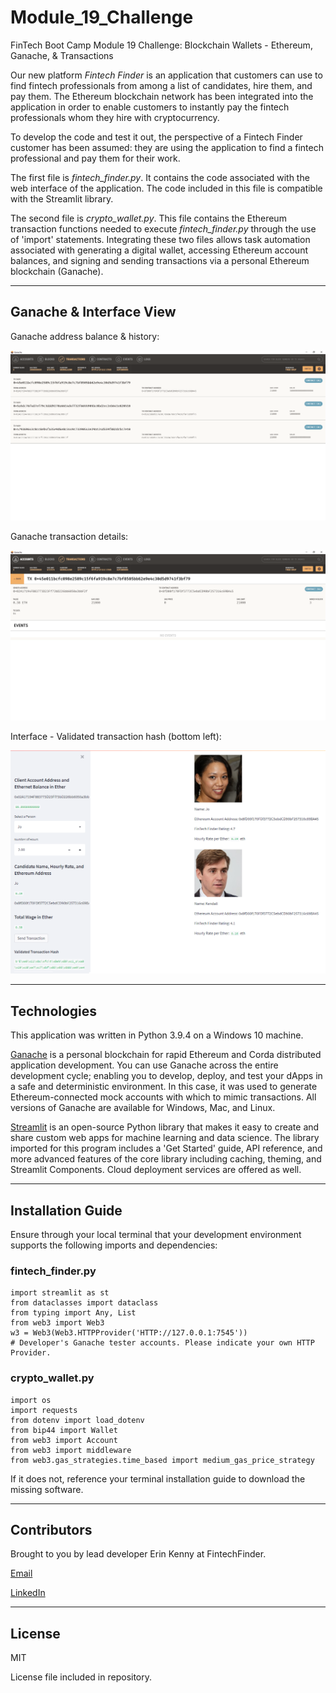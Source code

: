 # Module_19_Challenge
FinTech Boot Camp Module 19 Challenge: Blockchain Wallets - Ethereum, Ganache, & Transactions

Our new platform *Fintech Finder* is an application that customers can use to find fintech professionals from among a list of candidates, hire them, and pay them. The Ethereum blockchain network has been integrated into the application in order to enable customers to instantly pay the fintech professionals whom they hire with cryptocurrency.

To develop the code and test it out, the perspective of a Fintech Finder customer has been assumed: they are using the application to find a fintech professional and pay them for their work.

The first file is *fintech_finder.py*. It contains the code associated with the web interface of the application. The code included in this file is compatible with the Streamlit library.

The second file is *crypto_wallet.py*. This file contains the Ethereum transaction functions needed to execute *fintech_finder.py* through the use of 'import' statements. Integrating these two files allows task automation associated with generating a digital wallet, accessing Ethereum account balances, and signing and sending transactions via a personal Ethereum blockchain (Ganache).

---

## Ganache & Interface View

Ganache address balance & history:

![Ganache address balance & history](./Starter_Code/my_address_balance_history_ganache.png)

Ganache transaction details:

![Ganache transaction details](./Starter_Code/transaction_details_ganache.png)

Interface - Validated transaction hash (bottom left):

![Interface - Validated transaction hash](./Starter_Code/validated_trans_hash_bottomleft.png)

---

## Technologies

This application was written in Python 3.9.4 on a Windows 10 machine. 

[Ganache](https://trufflesuite.com/docs/ganache/index.html) is a personal blockchain for rapid Ethereum and Corda distributed application development. You can use Ganache across the entire development cycle; enabling you to develop, deploy, and test your dApps in a safe and deterministic environment. In this case, it was used to generate Ethereum-connected mock accounts with which to mimic transactions. All versions of Ganache are available for Windows, Mac, and Linux.

[Streamlit](https://docs.streamlit.io/library/get-started) is an open-source Python library that makes it easy to create and share custom web apps for machine learning and data science. The library imported for this program includes a 'Get Started' guide, API reference, and more advanced features of the core library including caching, theming, and Streamlit Components. Cloud deployment services are offered as well.

---

## Installation Guide

Ensure through your local terminal that your development environment supports the following imports and dependencies:

### fintech_finder.py
```
import streamlit as st
from dataclasses import dataclass
from typing import Any, List
from web3 import Web3
w3 = Web3(Web3.HTTPProvider('HTTP://127.0.0.1:7545')) 
# Developer's Ganache tester accounts. Please indicate your own HTTP Provider.
```

### crypto_wallet.py
```
import os
import requests
from dotenv import load_dotenv
from bip44 import Wallet
from web3 import Account
from web3 import middleware
from web3.gas_strategies.time_based import medium_gas_price_strategy
```

If it does not, reference your terminal installation guide to download the missing software.

---

## Contributors

Brought to you by lead developer Erin Kenny at FintechFinder.

[Email](ekenny3@uncc.edu)

[LinkedIn](www.linkedin.com/in/e-kenny)

---

## License

MIT

License file included in repository.
